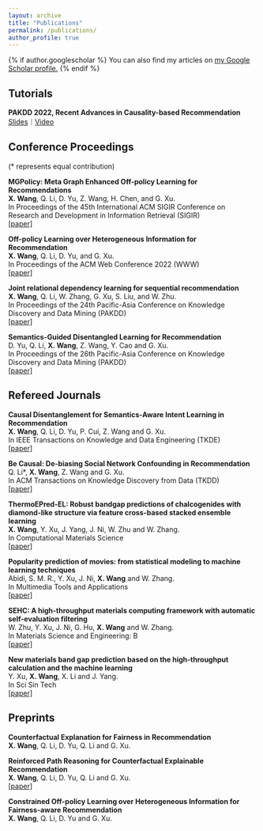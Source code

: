 ```yaml
---
layout: archive
title: "Publications"
permalink: /publications/
author_profile: true
---
```


{% if author.googlescholar %}
  You can also find my articles on <u><a href="{{author.googlescholar}}">my Google Scholar profile</a>.</u>
{% endif %}

<!-- {% include base_path %}

{% for post in site.publications reversed %}
  {% include archive-single.html %}
{% endfor %} -->

Tutorials
------
<strong>PAKDD 2022, Recent Advances in Causality-based Recommendation</strong>
<br><a href="https://drive.google.com/file/d/1hN1_7S-eSiEUDJe-HHKOGKTGFLYbcU8S/view?usp=sharing">Slides</a>｜<a href="https://www.youtube.com/watch?v=s4Z12CBYwO8">Video</a>

Conference Proceedings
------
(\* represents equal contribution)

<strong>MGPolicy: Meta Graph Enhanced Off-policy Learning for Recommendations</strong>
<br><strong>X. Wang</strong>, Q. Li, D. Yu, Z. Wang, H. Chen, and G. Xu.
<br>In Proceedings of the 45th International ACM SIGIR Conference on Research and Development in Information Retrieval (SIGIR)
<br>[[paper]](https://dl.acm.org/doi/abs/10.1145/3477495.3532021)

<strong>Off-policy Learning over Heterogeneous Information for Recommendation</strong>
<br><strong>X. Wang</strong>, Q. Li, D. Yu, and G. Xu.
<br>In Proceedings of the ACM Web Conference 2022 (WWW)
<br>[[paper]](https://dl.acm.org/doi/10.1145/3485447.3512072)

<strong>Joint relational dependency learning for sequential recommendation</strong>
<br><strong>X. Wang</strong>, Q. Li, W. Zhang, G. Xu, S. Liu, and W. Zhu.
<br>In Proceedings of the 24th Pacific-Asia Conference on Knowledge Discovery and Data Mining (PAKDD)
<br>[[paper]](https://link.springer.com/chapter/10.1007/978-3-030-47426-3_14)

<strong>Semantics-Guided Disentangled Learning for Recommendation</strong>
<br>D. Yu, Q. Li, <strong>X. Wang</strong>, Z. Wang, Y. Cao and G. Xu. 
<br>In Proceedings of the 26th Pacific-Asia Conference on Knowledge Discovery and Data Mining (PAKDD)
<br>[[paper]](https://link.springer.com/chapter/10.1007/978-3-031-05933-9_20)

Refereed Journals
------
<strong>Causal Disentanglement for Semantics-Aware Intent Learning in Recommendation</strong>
<br><strong>X. Wang</strong>, Q. Li, D. Yu, P. Cui, Z. Wang and G. Xu. 
<br>In IEEE Transactions on Knowledge and Data Engineering (TKDE)
<br>[[paper]](https://ieeexplore.ieee.org/abstract/document/9736612)

<strong>Be Causal: De-biasing Social Network Confounding in Recommendation</strong>
<br>Q. Li\*, <strong>X. Wang</strong>, Z. Wang and G. Xu.
<br>In ACM Transactions on Knowledge Discovery from Data (TKDD)
<br>[[paper]](https://dl.acm.org/doi/abs/10.1145/3533725)

<strong>ThermoEPred-EL: Robust bandgap predictions of chalcogenides with diamond-like structure via feature cross-based stacked ensemble learning</strong>
<br><strong>X. Wang</strong>, Y. Xu, J. Yang, J. Ni, W. Zhu and W. Zhang.
<br>In Computational Materials Science
<br>[[paper]](https://www.sciencedirect.com/science/article/pii/S0927025619304082)

<strong>Popularity prediction of movies: from statistical modeling to machine learning techniques</strong>
<br>Abidi, S. M. R., Y. Xu, J. Ni, <strong>X. Wang</strong> and W. Zhang.
<br>In Multimedia Tools and Applications
<br>[[paper]](https://link.springer.com/article/10.1007/s11042-019-08546-5)

<strong>SEHC: A high-throughput materials computing framework with automatic self-evaluation filtering</strong>
<br>W. Zhu, Y. Xu, J. Ni, G. Hu, <strong>X. Wang</strong> and W. Zhang.
<br>In Materials Science and Engineering: B
<br>[[paper]](https://www.sciencedirect.com/science/article/pii/S0921510719302776)

<strong>New materials band gap prediction based on the high-throughput calculation and the machine learning</strong>
<br>Y. Xu, <strong>X. Wang</strong>, X. Li and J. Yang.
<br>In Sci Sin Tech
<br>[[paper]](https://www.researchgate.net/publication/330732686_New_materials_band_gap_prediction_based_on_the_high-throughput_calculation_and_the_machine_learning)

Preprints
------
<strong>Counterfactual Explanation for Fairness in Recommendation</strong>
<br><strong>X. Wang</strong>, Q. Li, D. Yu, Q. Li and G. Xu.

<strong>Reinforced Path Reasoning for Counterfactual Explainable Recommendation</strong>
<br><strong>X. Wang</strong>, Q. Li, D. Yu, Q. Li and G. Xu.
<br>[[paper]](https://arxiv.org/abs/2207.06674)

<strong>Constrained Off-policy Learning over Heterogeneous Information for Fairness-aware Recommendation</strong>
<br><strong>X. Wang</strong>, Q. Li, D. Yu and G. Xu.

